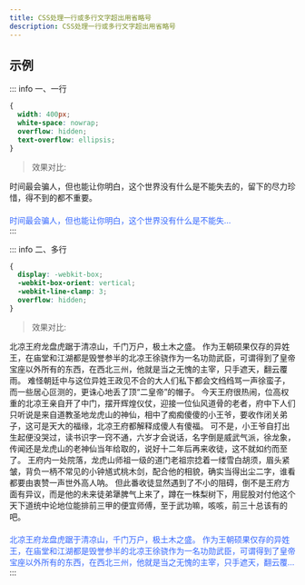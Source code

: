 ```yaml
---
title: CSS处理一行或多行文字超出用省略号
description: CSS处理一行或多行文字超出用省略号
---
```


<c-title title="CSS处理一行或多行文字超出用省略号" />

## 示例

::: info 一、一行

```css
{
  width: 400px;
  white-space: nowrap;
  overflow: hidden;
  text-overflow: ellipsis;
}
```
>效果对比:
<div>时间最会骗人，但也能让你明白，这个世界没有什么是不能失去的，留下的尽力珍惜，得不到的都不重要。</div>
<div class="text">时间最会骗人，但也能让你明白，这个世界没有什么是不能失去的，留下的尽力珍惜，得不到的都不重要。</div>
:::

::: info 二、多行

```css
{
  display: -webkit-box;
  -webkit-box-orient: vertical;
  -webkit-line-clamp: 3;
  overflow: hidden;
}
```
> 效果对比:
<div>北凉王府龙盘虎踞于清凉山，千门万户，极土木之盛。 作为王朝硕果仅存的异姓王，在庙堂和江湖都是毁誉参半的北凉王徐骁作为一名功勋武臣，可谓得到了皇帝宝座以外所有的东西，在西北三州，他就是当之无愧的主宰，只手遮天，翻云覆雨。 难怪朝廷中与这位异姓王政见不合的大人们私下都会文绉绉骂一声徐蛮子，而一些居心叵测的，更诛心地丢了顶“二皇帝”的帽子。 今天王府很热闹，位高权重的北凉王亲自开了中门，摆开辉煌仪仗，迎接一位仙风道骨的老者，府中下人们只听说是来自道教圣地龙虎山的神仙，相中了痴痴傻傻的小王爷，要收作闭关弟子，这可是天大的福缘，北凉王府都解释成傻人有傻福。 可不是，小王爷自打出生起便没哭过，读书识字一窍不通，六岁才会说话，名字倒是威武气派，徐龙象，传闻还是龙虎山的老神仙当年给取的，说好十二年后再来收徒，这不就如约而至了。 王府内一处院落，龙虎山师祖一级的道门老祖宗捻着一缕雪白胡须，眉头紧皱，背负一柄不常见的小钟馗式桃木剑，配合他的相貌，确实当得出尘二字，谁看都要由衷赞一声世外高人呐。 但此番收徒显然遇到了不小的阻碍，倒不是王府方面有异议，而是他的未来徒弟犟脾气上来了，蹲在一株梨树下，用屁股对付他这个天下道统中论地位能排前三甲的便宜师傅，至于武功嘛，咳咳，前三十总该有的吧。</div>
<div class="more-text">北凉王府龙盘虎踞于清凉山，千门万户，极土木之盛。 作为王朝硕果仅存的异姓王，在庙堂和江湖都是毁誉参半的北凉王徐骁作为一名功勋武臣，可谓得到了皇帝宝座以外所有的东西，在西北三州，他就是当之无愧的主宰，只手遮天，翻云覆雨。 难怪朝廷中与这位异姓王政见不合的大人们私下都会文绉绉骂一声徐蛮子，而一些居心叵测的，更诛心地丢了顶“二皇帝”的帽子。 今天王府很热闹，位高权重的北凉王亲自开了中门，摆开辉煌仪仗，迎接一位仙风道骨的老者，府中下人们只听说是来自道教圣地龙虎山的神仙，相中了痴痴傻傻的小王爷，要收作闭关弟子，这可是天大的福缘，北凉王府都解释成傻人有傻福。 可不是，小王爷自打出生起便没哭过，读书识字一窍不通，六岁才会说话，名字倒是威武气派，徐龙象，传闻还是龙虎山的老神仙当年给取的，说好十二年后再来收徒，这不就如约而至了。 王府内一处院落，龙虎山师祖一级的道门老祖宗捻着一缕雪白胡须，眉头紧皱，背负一柄不常见的小钟馗式桃木剑，配合他的相貌，确实当得出尘二字，谁看都要由衷赞一声世外高人呐。 但此番收徒显然遇到了不小的阻碍，倒不是王府方面有异议，而是他的未来徒弟犟脾气上来了，蹲在一株梨树下，用屁股对付他这个天下道统中论地位能排前三甲的便宜师傅，至于武功嘛，咳咳，前三十总该有的吧。</div>
:::

<style lang="scss" scoped>
.text {
    margin-top: 20px;
    width: 400px;
    color: #3366ff;
    white-space: nowrap;
    overflow: hidden;
    text-overflow: ellipsis;
}
.more-text {
  margin-top: 20px;
    color: #3366ff;
  display: -webkit-box;
  -webkit-box-orient: vertical;
  -webkit-line-clamp: 3;
  overflow: hidden;
}
</style>
